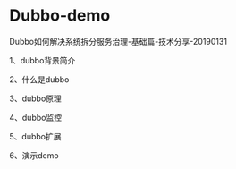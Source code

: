 # Dubbo-demo
Dubbo如何解决系统拆分服务治理-基础篇-技术分享-20190131

1、dubbo背景简介

2、什么是dubbo

3、dubbo原理

4、dubbo监控

5、dubbo扩展

6、演示demo